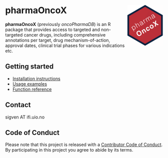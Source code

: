 &nbsp;

# pharmaOncoX <a href="https://sigven.github.io/pharmaOncoX/"><img src="man/figures/logo.png" align="right" height="130" width="113"/></a>

**pharmaOncoX** (previously *oncoPharmaDB*) is an R package that provides access to targeted and non-targeted cancer drugs, including comprehensive annotations per target, drug mechanism-of-action, approval dates, clinical trial phases for various indications etc. 


## Getting started

* [Installation instructions](https://sigven.github.io/pharmaOncoX/articles/installation.html)
* [Usage examples](https://sigven.github.io/pharmaOncoX/articles/running.html)
* [Function reference](https://sigven.github.io/pharmaOncoX/reference)

## Contact

sigven AT ifi.uio.no

## Code of Conduct

Please note that this project is released with a [Contributor Code of Conduct](https://github.com/sigven/pharmaOncoX/blob/main/.github/CODE_OF_CONDUCT.md). By participating in this project you agree to abide by its terms.

